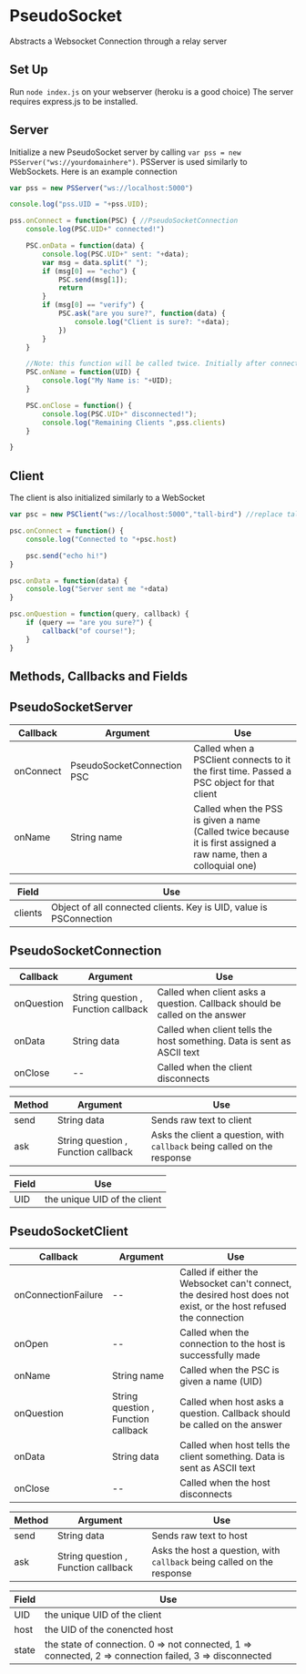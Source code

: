 PseudoSocket
============

Abstracts a Websocket Connection through a relay server


**Set Up**
------------

Run `node index.js` on your webserver (heroku is a good choice)
The server requires express.js to be installed.


**Server**
------------

Initialize a new PseudoSocket server by calling `var pss = new PSServer("ws://yourdomainhere")`.
PSServer is used similarly to WebSockets. Here is an example connection

```javascript
var pss = new PSServer("ws://localhost:5000")

console.log("pss.UID = "+pss.UID);

pss.onConnect = function(PSC) { //PseudoSocketConnection
	console.log(PSC.UID+" connected!")

	PSC.onData = function(data) {
		console.log(PSC.UID+" sent: "+data);
		var msg = data.split(" ");
		if (msg[0] == "echo") {
			PSC.send(msg[1]);
			return
		}
		if (msg[0] == "verify") {
			PSC.ask("are you sure?", function(data) {
				console.log("Client is sure?: "+data);
			})
		}
	}

	//Note: this function will be called twice. Initially after connecting, and then after requesting a colloquial name
	PSC.onName = function(UID) {
		console.log("My Name is: "+UID); 
	}

	PSC.onClose = function() {
		console.log(PSC.UID+" disconnected!");
		console.log("Remaining Clients ",pss.clients)
	}

}
```

**Client**
------------

The client is also initialized similarly to a WebSocket

```javascript
var psc = new PSClient("ws://localhost:5000","tall-bird") //replace tall-bird with the UID of the server;

psc.onConnect = function() {
	console.log("Connected to "+psc.host)

	psc.send("echo hi!")
}

psc.onData = function(data) {
	console.log("Server sent me "+data)
}

psc.onQuestion = function(query, callback) {
	if (query == "are you sure?") {
		callback("of course!");
	}
}
```

Methods, Callbacks and Fields
-----------

## PseudoSocketServer
Callback | Argument | Use
---------|----------|----
onConnect | PseudoSocketConnection PSC | Called when a PSClient connects to it the first time. Passed a PSC object for that client
onName | String name | Called when the PSS is given a name (Called twice because it is first assigned a raw name, then a colloquial one)

Field | Use
------|----
clients | Object of all connected clients. Key is UID, value is PSConnection

## PseudoSocketConnection
Callback | Argument | Use
---------|----------|----
onQuestion | String question , Function callback | Called when client asks a question. Callback should be called on the answer
onData | String data | Called when client tells the host something. Data is sent as ASCII text
onClose | -- | Called when the client disconnects

Method | Argument | Use
-------|----------|----
send | String data | Sends raw text to client
ask | String question , Function callback | Asks the client a question, with `callback` being called on the response

Field | Use
------|----
UID | the unique UID of the client

## PseudoSocketClient
Callback | Argument | Use
---------|----------|----
onConnectionFailure | -- | Called if either the Websocket can't connect, the desired host does not exist, or the host refused the connection
onOpen | -- | Called when the connection to the host is successfully made
onName | String name | Called when the PSC is given a name (UID)
onQuestion | String question , Function callback | Called when host asks a question. Callback should be called on the answer
onData | String data | Called when host tells the client something. Data is sent as ASCII text
onClose | -- | Called when the host disconnects

Method | Argument | Use
-------|----------|----
send | String data | Sends raw text to host
ask | String question , Function callback | Asks the host a question, with `callback` being called on the response

Field | Use
------|----
UID | the unique UID of the client
host | the UID of the conencted host
state | the state of connection. 0 => not connected, 1 => connected, 2 => connection failed, 3 => disconnected
